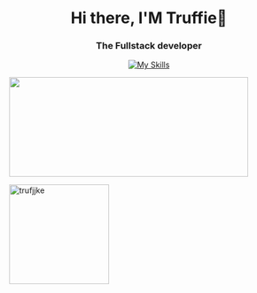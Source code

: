<h1 align="center">Hi there, I'M Truffie👋</h1>
<h3 align="center">The Fullstack developer</h3>
<div align="center">
  
[![My Skills](https://skillicons.dev/icons?i=js,html,css,ts,react,git,nodejs,express,mysql,postgresql)](https://skillicons.dev)

</div>




  
<p align="left">
      <img width="431" height="180" src="https://github.r2v.ch/codewars?user=truffie&clan_hide=true&stroke=%23fefefe%0A" />
</p>
<p align="left">
<img  height="180" src="https://github-readme-stats.vercel.app/api?username=trufjjke&show_icons=true&theme=radical" alt="trufjjke" />
</p>
  





